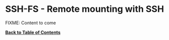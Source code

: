 SSH-FS - Remote mounting with SSH
=================================

FIXME: Content to come


**[Back to Table of Contents](README.md)**

